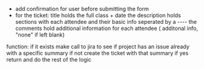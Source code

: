 - add confirmation for user before submitting the form
- for the ticket:
    title holds the full class + date
    the description holds sections with each attendee and their basic info
        seperated by a ----
    the comments hold additional information for each attendee ( additonal info, "none" if left blank)

function: if it exists
    make call to jira to see if project has an issue already with a specific summary
if not
    create the ticket with that summary
if yes
    return and do the rest of the logic